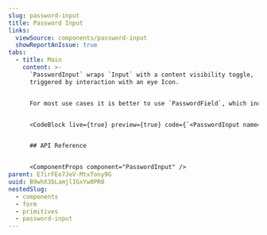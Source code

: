 ```yaml
---
slug: password-input
title: Password Input
links:
  viewSource: components/password-input
  showReportAnIssue: true
tabs:
  - title: Main
    content: >-
      `PasswordInput` wraps `Input` with a content visibility toggle,
      triggered by interaction with an eye Icon.


      For most use cases it is better to use `PasswordField`, which includes a label, hooks into our `Form` component and shows validation errors where appropriate. Only use `PasswordInput` if you need to compose something that behaves differently to the `PasswordField` and be sure to include a label manually.


      <CodeBlock live={true} preview={true} code={`<PasswordInput name="password" />`} language={"tsx"} />


      ## API Reference


      <ComponentProps component="PasswordInput" />
parent: E7irFEo7JeV-MtxTony9G
uuid: B9whX3bLamjlIGxYw0PR0
nestedSlug:
  - components
  - form
  - primitives
  - password-input
---
```

